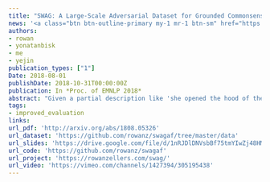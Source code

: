 ```yaml
---
title: "SWAG: A Large-Scale Adversarial Dataset for Grounded Commonsense Inference"
news: '<a class="btn btn-outline-primary my-1 mr-1 btn-sm" href="https://www.nytimes.com/2018/11/18/technology/artificial-intelligence-language.html"  target="_blank">NYT</a> <a class="btn btn-outline-primary my-1 mr-1 btn-sm" href="https://www.themarker.com/wallstreet/.premium-1.6662358"  target="_blank">TheMarker (Hebrew)</a> <a class="btn btn-outline-primary my-1 mr-1 btn-sm" href="https://www.agendadigitale.eu/cultura-digitale/lintelligenza-artificiale-sfida-il-buon-senso-e-le-emozioni-ecco-perche/"  target="_blank">Agenda Digitale (Italian)</a>'
authors:
- rowan
- yonatanbisk
- me
- yejin
publication_types: ["1"]
Date: 2018-08-01
publishDate: 2018-10-31T00:00:00Z
publication: In *Proc. of EMNLP 2018*
abstract: "Given a partial description like 'she opened the hood of the car', humans can reason about the situation and anticipate what might come next ('then, she examined the engine'). In this paper, we introduce the task of grounded commonsense inference, unifying natural language inference and commonsense reasoning.<br>We present SWAG, a new dataset with 113k multiple choice questions about a rich spectrum of grounded situations. To address the recurring challenges of the annotation artifacts and human biases found in many existing datasets, we propose Adversarial Filtering (AF), a novel procedure that constructs a de-biased dataset by iteratively training an ensemble of stylistic classifiers, and using them to filter the data. To account for the aggressive adversarial filtering, we use state-of-the-art language models to massively oversample a diverse set of potential counterfactuals. Empirical results demonstrate that while humans can solve the resulting inference problems with high accuracy (88%), various competitive models struggle on our task. We provide comprehensive analysis that indicates significant opportunities for future research."
tags:
- improved_evaluation
links:
url_pdf: 'http://arxiv.org/abs/1808.05326'
url_dataset: 'https://github.com/rowanz/swagaf/tree/master/data'
url_slides: 'https://drive.google.com/file/d/1nRJDlDNVsbBf75tmYIwZj48HM9l4kIxA/view'
url_code: 'https://github.com/rowanz/swagaf'
url_project: 'https://rowanzellers.com/swag/'
url_video: 'https://vimeo.com/channels/1427394/305195438'
---
```

